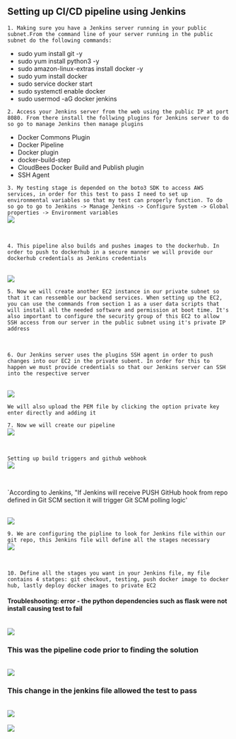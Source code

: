 ## Setting up CI/CD pipeline using Jenkins

`1. Making sure you have a Jenkins server running in your public subnet.From the command line of your server running in the public subnet do the following commands:`
* sudo yum install git -y
* sudo yum install python3 -y
* sudo amazon-linux-extras install docker -y
* sudo yum install docker
* sudo service docker start
* sudo systemctl enable docker
* sudo usermod -aG docker jenkins

`2. Access your Jenkins server from the web using the public IP at port 8080. From there install the follwing plugins for Jenkins server to do so go to manage Jenkins then manage plugins`
* Docker Commons Plugin
* Docker Pipeline
* Docker plugin 
* docker-build-step 
* CloudBees Docker Build and Publish plugin  
* SSH Agent  

`3. My testing stage is depended on the boto3 SDK to access AWS services, in order for this test to pass I need to set up environmental variables so that my test can properly function. To do so go to go to Jenkins -> Manage Jenkins -> Configure System -> Global properties -> Environment variables`
 <br>
 <img src= "Imgs/environmental.png">

<br>
 
`4. This pipeline also builds and pushes images to the dockerhub. In order to push to dockerhub in a secure manner we will provide our dockerhub credentials as Jenkins credentials`

 <br>
 <img src= "Imgs/dockerhub.png">

<br>

`5. Now we will create another EC2 instance in our private subnet so that it can ressemble our backend services. When setting up the EC2, you can use the commands from section 1 as a user data scripts that will install all the needed software and permission at boot time. It's also important to configure the security group of this EC2 to allow SSH access from our server in the public subnet using it's private IP address`

<br>

`6. Our Jenkins server uses the plugins SSH agent in order to push changes into our EC2 in the private subent. In order for this to happen we must provide credentials so that our Jenkins server can SSH into the respective server`

<br>
 <img src= "Imgs/private.png">

<br>

`We will also upload the PEM file by clicking the option private key enter directly and adding it`
<br>

`7. Now we will create our pipeline`
<br>
 <img src= "Imgs/pipeline.png">

<br>

`Setting up build triggers and github webhook` 
<br>
 <img src= "Imgs/build.png">

<br>

`According to Jenkins, "If Jenkins will receive PUSH GitHub hook from repo defined in Git SCM section it will trigger Git SCM polling logic' 

<br>
 <img src= "Imgs/webhook.png">

<br>

`9. We are configuring the pipline to look for Jenkins file within our git repo, this Jenkins file will define all the stages necessary`
<br>
 <img src= "Imgs/pipedef.png">

<br>

`10. Define all the stages you want in your Jenkins file, my file contains 4 statges: git checkout, testing, push docker image to docker hub, lastly deploy docker images to private EC2`

#### Troubleshooting: error - the python dependencies such as flask were not install causing test to fail 
<br>
 <img src= "Imgs/error1.png">

<br>

### This was the pipeline code prior to finding the solution 

<br>
 <img src= "Imgs/jen1.png">

<br>

### This change in the jenkins file allowed the test to pass 
<br>
 <img src= "Imgs/jen2.png">

<br>
<br>
 <img src= "Imgs/success1.png">

<br>